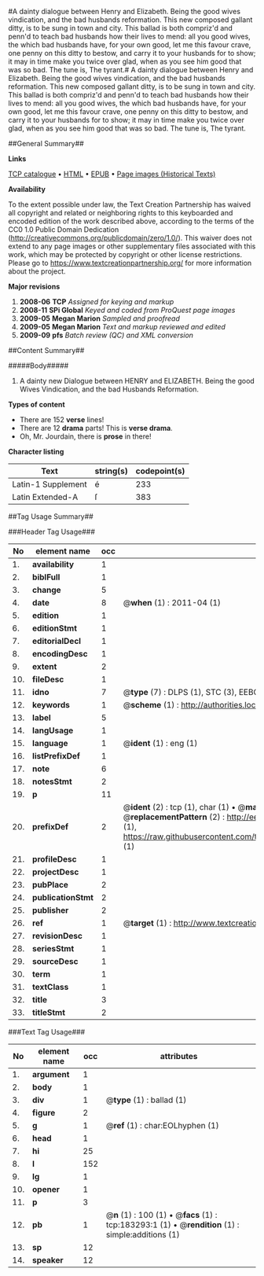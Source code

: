 #A dainty dialogue between Henry and Elizabeth. Being the good wives vindication, and the bad husbands reformation. This new composed gallant ditty, is to be sung in town and city. This ballad is both compriz'd and penn'd to teach bad husbands how their lives to mend: all you good wives, the which bad husbands have, for your own good, let me this favour crave, one penny on this ditty to bestow, and carry it to your husbands for to show; it may in time make you twice over glad, when as you see him good that was so bad. The tune is, The tyrant.#
A dainty dialogue between Henry and Elizabeth. Being the good wives vindication, and the bad husbands reformation. This new composed gallant ditty, is to be sung in town and city. This ballad is both compriz'd and penn'd to teach bad husbands how their lives to mend: all you good wives, the which bad husbands have, for your own good, let me this favour crave, one penny on this ditty to bestow, and carry it to your husbands for to show; it may in time make you twice over glad, when as you see him good that was so bad. The tune is, The tyrant.

##General Summary##

**Links**

[TCP catalogue](http://www.ota.ox.ac.uk/tcp/)  • 
[HTML](http://tei.it.ox.ac.uk/tcp/Texts-HTML/free/B02/B02665.html)  • 
[EPUB](http://tei.it.ox.ac.uk/tcp/Texts-EPUB/free/B02/B02665.epub) • 
[Page images (Historical Texts)](https://historicaltexts.jisc.ac.uk/eebo-99887090e)

**Availability**

To the extent possible under law, the Text Creation Partnership has waived all copyright and related or neighboring rights to this keyboarded and encoded edition of the work described above, according to the terms of the CC0 1.0 Public Domain Dedication (http://creativecommons.org/publicdomain/zero/1.0/). This waiver does not extend to any page images or other supplementary files associated with this work, which may be protected by copyright or other license restrictions. Please go to https://www.textcreationpartnership.org/ for more information about the project.

**Major revisions**

1. __2008-06__ __TCP__ *Assigned for keying and markup*
1. __2008-11__ __SPi Global__ *Keyed and coded from ProQuest page images*
1. __2009-05__ __Megan Marion__ *Sampled and proofread*
1. __2009-05__ __Megan Marion__ *Text and markup reviewed and edited*
1. __2009-09__ __pfs__ *Batch review (QC) and XML conversion*

##Content Summary##

#####Body#####

1. A dainty new Dialogue between HENRY and ELIZABETH. Being the good Wives Vindication, and the bad Husbands Reformation.

**Types of content**

  * There are 152 **verse** lines!
  * There are 12 **drama** parts! This is **verse drama**.
  * Oh, Mr. Jourdain, there is **prose** in there!

**Character listing**


|Text|string(s)|codepoint(s)|
|---|---|---|
|Latin-1 Supplement|é|233|
|Latin Extended-A|ſ|383|

##Tag Usage Summary##

###Header Tag Usage###

|No|element name|occ|attributes|
|---|---|---|---|
|1.|__availability__|1||
|2.|__biblFull__|1||
|3.|__change__|5||
|4.|__date__|8| @__when__ (1) : 2011-04 (1)|
|5.|__edition__|1||
|6.|__editionStmt__|1||
|7.|__editorialDecl__|1||
|8.|__encodingDesc__|1||
|9.|__extent__|2||
|10.|__fileDesc__|1||
|11.|__idno__|7| @__type__ (7) : DLPS (1), STC (3), EEBO-CITATION (1), PROQUEST (1), VID (1)|
|12.|__keywords__|1| @__scheme__ (1) : http://authorities.loc.gov/ (1)|
|13.|__label__|5||
|14.|__langUsage__|1||
|15.|__language__|1| @__ident__ (1) : eng (1)|
|16.|__listPrefixDef__|1||
|17.|__note__|6||
|18.|__notesStmt__|2||
|19.|__p__|11||
|20.|__prefixDef__|2| @__ident__ (2) : tcp (1), char (1)  •  @__matchPattern__ (2) : ([0-9\-]+):([0-9IVX]+) (1), (.+) (1)  •  @__replacementPattern__ (2) : http://eebo.chadwyck.com/downloadtiff?vid=$1&page=$2 (1), https://raw.githubusercontent.com/textcreationpartnership/Texts/master/tcpchars.xml#$1 (1)|
|21.|__profileDesc__|1||
|22.|__projectDesc__|1||
|23.|__pubPlace__|2||
|24.|__publicationStmt__|2||
|25.|__publisher__|2||
|26.|__ref__|1| @__target__ (1) : http://www.textcreationpartnership.org/docs/. (1)|
|27.|__revisionDesc__|1||
|28.|__seriesStmt__|1||
|29.|__sourceDesc__|1||
|30.|__term__|1||
|31.|__textClass__|1||
|32.|__title__|3||
|33.|__titleStmt__|2||


###Text Tag Usage###

|No|element name|occ|attributes|
|---|---|---|---|
|1.|__argument__|1||
|2.|__body__|1||
|3.|__div__|1| @__type__ (1) : ballad (1)|
|4.|__figure__|2||
|5.|__g__|1| @__ref__ (1) : char:EOLhyphen (1)|
|6.|__head__|1||
|7.|__hi__|25||
|8.|__l__|152||
|9.|__lg__|1||
|10.|__opener__|1||
|11.|__p__|3||
|12.|__pb__|1| @__n__ (1) : 100 (1)  •  @__facs__ (1) : tcp:183293:1 (1)  •  @__rendition__ (1) : simple:additions (1)|
|13.|__sp__|12||
|14.|__speaker__|12||
